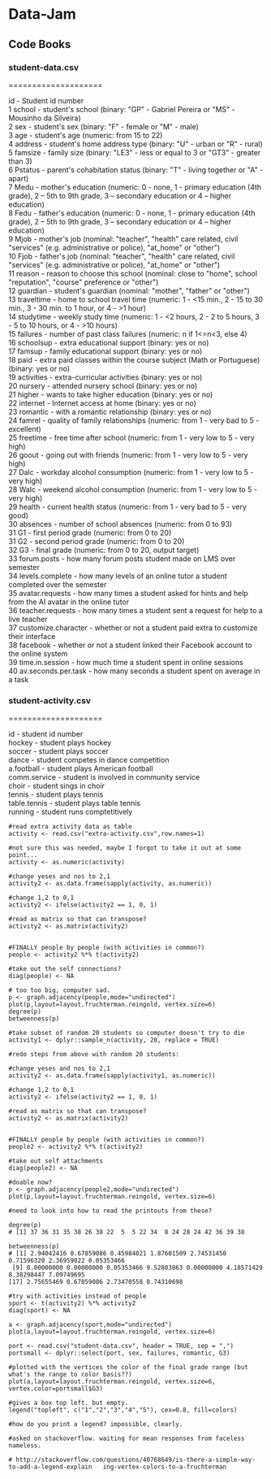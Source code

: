 # Data-Jam
## Code Books

### student-data.csv
====================

id - Student id number  
1 school - student's school (binary: "GP" - Gabriel Pereira or "MS" - Mousinho da Silveira)  
2 sex - student's sex (binary: "F" - female or "M" - male)  
3 age - student's age (numeric: from 15 to 22)  
4 address - student's home address type (binary: "U" - urban or "R" - rural)  
5 famsize - family size (binary: "LE3" - less or equal to 3 or "GT3" - greater than 3)  
6 Pstatus - parent's cohabitation status (binary: "T" - living together or "A" - apart)  
7 Medu - mother's education (numeric: 0 - none,  1 - primary education (4th grade), 2 – 5th to 9th grade, 3 – secondary education or 4 – higher education)  
8 Fedu - father's education (numeric: 0 - none,  1 - primary education (4th grade), 2 – 5th to 9th grade, 3 – secondary education or 4 – higher education)  
9 Mjob - mother's job (nominal: "teacher", "health" care related, civil "services" (e.g. administrative or police), "at_home" or "other")  
10 Fjob - father's job (nominal: "teacher", "health" care related, civil "services" (e.g. administrative or police), "at_home" or "other")  
11 reason - reason to choose this school (nominal: close to "home", school "reputation", "course" preference or "other")  
12 guardian - student's guardian (nominal: "mother", "father" or "other")  
13 traveltime - home to school travel time (numeric: 1 - <15 min., 2 - 15 to 30 min., 3 - 30 min. to 1 hour, or 4 - >1 hour)  
14 studytime - weekly study time (numeric: 1 - <2 hours, 2 - 2 to 5 hours, 3 - 5 to 10 hours, or 4 - >10 hours)  
15 failures - number of past class failures (numeric: n if 1<=n<3, else 4)  
16 schoolsup - extra educational support (binary: yes or no)  
17 famsup - family educational support (binary: yes or no)  
18 paid - extra paid classes within the course subject (Math or Portuguese) (binary: yes or no)  
19 activities - extra-curricular activities (binary: yes or no)  
20 nursery - attended nursery school (binary: yes or no)  
21 higher - wants to take higher education (binary: yes or no)  
22 internet - Internet access at home (binary: yes or no)  
23 romantic - with a romantic relationship (binary: yes or no)  
24 famrel - quality of family relationships (numeric: from 1 - very bad to 5 - excellent)  
25 freetime - free time after school (numeric: from 1 - very low to 5 - very high)  
26 goout - going out with friends (numeric: from 1 - very low to 5 - very high)  
27 Dalc - workday alcohol consumption (numeric: from 1 - very low to 5 - very high)  
28 Walc - weekend alcohol consumption (numeric: from 1 - very low to 5 - very high)  
29 health - current health status (numeric: from 1 - very bad to 5 - very good)  
30 absences - number of school absences (numeric: from 0 to 93)  
31 G1 - first period grade (numeric: from 0 to 20)  
31 G2 - second period grade (numeric: from 0 to 20)  
32 G3 - final grade (numeric: from 0 to 20, output target)  
33 forum.posts - how many forum posts student made on LMS over semester  
34 levels.complete - how many levels of an online tutor a student completed over the semester  
35 avatar.requests - how many times a student asked for hints and help from the AI avatar in the online tutor  
36 teacher.requests - how many times a student sent a request for help to a live teacher  
37 customize.character - whether or not a student paid extra to customize their interface  
38 facebook - whether or not a student linked their Facebook account to the online system  
39 time.in.session - how much time a student spent in online sessions  
40 av.seconds.per.task - how many seconds a student spent on average in a task  

### student-activity.csv
====================

id - student id number  
hockey - student plays hockey  
soccer - student plays soccer  
dance - student competes in dance competition  
a.football - student plays American football  
comm.service - student is involved in community service  
choir - student sings in choir  
tennis - student plays tennis  
table.tennis - student plays table tennis  
running - student runs comptetitively  

```{r}
#read extra activity data as table
activity <- read.csv("extra-activity.csv",row.names=1)

#not sure this was needed, maybe I forgot to take it out at some point...
activity <- as.numeric(activity)

#change yeses and nos to 2,1
activity2 <- as.data.frame(sapply(activity, as.numeric))

#change 1,2 to 0,1
activity2 <- ifelse(activity2 == 1, 0, 1)

#read as matrix so that can transpose?
activity2 <- as.matrix(activity2)


#FINALLY people by people (with activities in common?)
people <- activity2 %*% t(activity2)

#take out the self connections?
diag(people) <- NA

# too too big, computer sad. 
p <- graph.adjacency(people,mode="undirected")
plot(p,layout=layout.fruchterman.reingold, vertex.size=6)
degree(p)
betweenness(p)

#take subset of random 20 students so computer doesn't try to die
activity1 <- dplyr::sample_n(activity, 20, replace = TRUE)

#redo steps from above with random 20 students:

#change yeses and nos to 2,1
activity2 <- as.data.frame(sapply(activity1, as.numeric))

#change 1,2 to 0,1
activity2 <- ifelse(activity2 == 1, 0, 1)

#read as matrix so that can transpose?
activity2 <- as.matrix(activity2)


#FINALLY people by people (with activities in common?)
people2 <- activity2 %*% t(activity2)

#take out self attachments
diag(people2) <- NA

#doable now?
p <- graph.adjacency(people2,mode="undirected")
plot(p,layout=layout.fruchterman.reingold, vertex.size=6)

#need to look into how to read the printouts from these?

degree(p)
# [1] 37 36 31 35 38 26 38 22  5  5 22 34  8 24 28 24 42 36 39 38

betweenness(p)
# [1] 2.94042416 0.67859086 0.45984021 1.87601509 2.74531450 0.71596320 2.36959022 0.05353466
 [9] 0.00000000 0.00000000 0.05353466 9.52803863 0.00000000 4.18571429 8.38298447 7.09749695
[17] 2.75655469 0.67859086 2.73470558 0.74310698

#try with activities instead of people
sport <- t(activity2) %*% activity2
diag(sport) <- NA

a <- graph.adjacency(sport,mode="undirected")
plot(a,layout=layout.fruchterman.reingold, vertex.size=6)

port <- read.csv("student-data.csv", header = TRUE, sep = ",")
portsmall <- dplyr::select(port, sex, failures, romantic, G3)

#plotted with the vertices the color of the final grade range (but what's the range to color basis??)
plot(a,layout=layout.fruchterman.reingold, vertex.size=6, vertex.color=portsmall$G3)

#gives a box top left. but empty.
legend("topleft", c("1","2","3","4","5"), cex=0.8, fill=colors)

#how do you print a legend? impossible, clearly. 

#asked on stackoverflow. waiting for mean responses from faceless nameless. 

# http://stackoverflow.com/questions/40768649/is-there-a-simple-way-to-add-a-legend-explain   ing-vertex-colors-to-a-fruchterman


```

